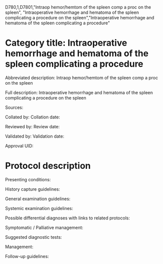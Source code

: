 D780,1,D7801,"Intraop hemor/hemtom of the spleen comp a proc on the spleen", "Intraoperative hemorrhage and hematoma of the spleen complicating a procedure on the spleen","Intraoperative hemorrhage and hematoma of the spleen complicating a procedure"
# Category title: Intraoperative hemorrhage and hematoma of the spleen complicating a procedure

Abbreviated description: Intraop hemor/hemtom of the spleen comp a proc on the spleen

Full description: Intraoperative hemorrhage and hematoma of the spleen complicating a procedure on the spleen

Sources:

Collated by:
Collation date:

Reviewed by:
Review date:

Validated by:
Validation date:

Approval UID:

# Protocol description

Presenting conditions:

History capture guidelines:

General examination guidelines:

Systemic examination guidelines:

Possible differential diagnoses with links to related protocols:

Symptomatic / Palliative management:

Suggested diagnostic tests:

Management:

Follow-up guidelines:
